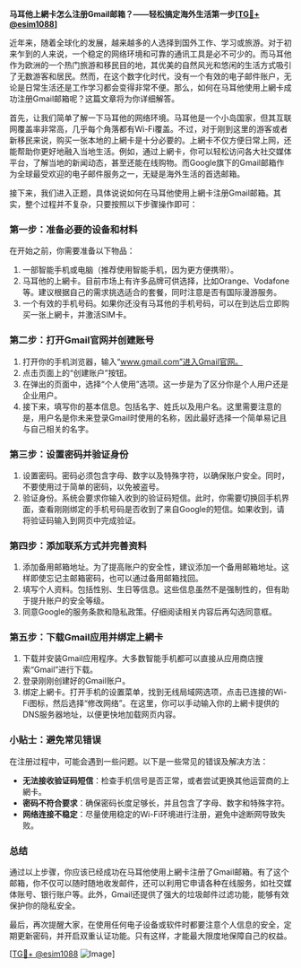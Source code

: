 **马耳他上網卡怎么注册Gmail邮箱？——轻松搞定海外生活第一步[[TG💪+ @esim1088](https://t.me/s/esim1088)]**

近年来，随着全球化的发展，越来越多的人选择到国外工作、学习或旅游。对于初来乍到的人来说，一个稳定的网络环境和可靠的通讯工具是必不可少的。而马耳他作为欧洲的一个热门旅游和移民目的地，其优美的自然风光和悠闲的生活方式吸引了无数游客和居民。然而，在这个数字化时代，没有一个有效的电子邮件账户，无论是日常生活还是工作学习都会变得非常不便。那么，如何在马耳他使用上網卡成功注册Gmail邮箱呢？这篇文章将为你详细解答。

首先，让我们简单了解一下马耳他的网络环境。马耳他是一个小岛国家，但其互联网覆盖率非常高，几乎每个角落都有Wi-Fi覆盖。不过，对于刚到这里的游客或者新移民来说，购买一张本地的上網卡是十分必要的。上網卡不仅方便日常上网，还能帮助你更好地融入当地生活。例如，通过上網卡，你可以轻松访问各大社交媒体平台，了解当地的新闻动态，甚至还能在线购物。而Google旗下的Gmail邮箱作为全球最受欢迎的电子邮件服务之一，无疑是海外生活的首选邮箱。

接下来，我们进入正题，具体说说如何在马耳他使用上網卡注册Gmail邮箱。其实，整个过程并不复杂，只要按照以下步骤操作即可：

### 第一步：准备必要的设备和材料

在开始之前，你需要准备以下物品：
1. 一部智能手机或电脑（推荐使用智能手机，因为更方便携带）。
2. 马耳他的上網卡。目前市场上有许多品牌可供选择，比如Orange、Vodafone等。建议根据自己的需求挑选适合的套餐，同时注意是否有国际漫游服务。
3. 一个有效的手机号码。如果你还没有马耳他的手机号码，可以在到达后立即购买一张上網卡，并激活SIM卡。

### 第二步：打开Gmail官网并创建账号

1. 打开你的手机浏览器，输入“www.gmail.com”进入Gmail官网。
2. 点击页面上的“创建账户”按钮。
3. 在弹出的页面中，选择“个人使用”选项。这一步是为了区分你是个人用户还是企业用户。
4. 接下来，填写你的基本信息。包括名字、姓氏以及用户名。这里需要注意的是，用户名是你未来登录Gmail时使用的名称，因此最好选择一个简单易记且与自己相关的名字。

### 第三步：设置密码并验证身份

1. 设置密码。密码必须包含字母、数字以及特殊字符，以确保账户安全。同时，不要使用过于简单的密码，以免被盗号。
2. 验证身份。系统会要求你输入收到的验证码短信。此时，你需要切换回手机界面，查看刚刚绑定的手机号码是否收到了来自Google的短信。如果收到，请将验证码输入到网页中完成验证。

### 第四步：添加联系方式并完善资料

1. 添加备用邮箱地址。为了提高账户的安全性，建议添加一个备用邮箱地址。这样即使忘记主邮箱密码，也可以通过备用邮箱找回。
2. 填写个人资料。包括性别、生日等信息。这些信息虽然不是强制性的，但有助于提升账户的安全等级。
3. 同意Google的服务条款和隐私政策。仔细阅读相关内容后再勾选同意框。

### 第五步：下载Gmail应用并绑定上網卡

1. 下载并安装Gmail应用程序。大多数智能手机都可以直接从应用商店搜索“Gmail”进行下载。
2. 登录刚刚创建好的Gmail账户。
3. 绑定上網卡。打开手机的设置菜单，找到无线局域网选项，点击已连接的Wi-Fi图标，然后选择“修改网络”。在这里，你可以手动输入你的上網卡提供的DNS服务器地址，以便更快地加载网页内容。

### 小贴士：避免常见错误

在注册过程中，可能会遇到一些问题。以下是一些常见的错误及解决方法：
- **无法接收验证码短信**：检查手机信号是否正常，或者尝试更换其他运营商的上網卡。
- **密码不符合要求**：确保密码长度足够长，并且包含了字母、数字和特殊字符。
- **网络连接不稳定**：尽量使用稳定的Wi-Fi环境进行注册，避免中途断网导致失败。

### 总结

通过以上步骤，你应该已经成功在马耳他使用上網卡注册了Gmail邮箱。有了这个邮箱，你不仅可以随时随地收发邮件，还可以利用它申请各种在线服务，如社交媒体账号、银行账户等。此外，Gmail还提供了强大的垃圾邮件过滤功能，能够有效保护你的隐私安全。

最后，再次提醒大家，在使用任何电子设备或软件时都要注意个人信息的安全，定期更新密码，并开启双重认证功能。只有这样，才能最大限度地保障自己的权益。

[[TG💪+ @esim1088](https://t.me/s/esim1088) ![Image](https://i.postimg.cc/4NQfJmqS/Snipaste-2025-05-13-00-14-12.png)]